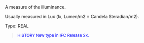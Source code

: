 ﻿A measure of the illuminance.

Usually measured in Lux (lx, Lumen/m2 = Candela Steradian/m2).

Type: REAL

> <font size="-1" color="#0000FF">HISTORY New type in IFC Release 2x.
</font>
